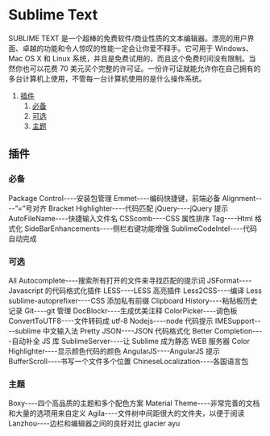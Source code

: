 # Sublime Text

SUBLIME TEXT 是一个超棒的免费软件/商业性质的文本编辑器。漂亮的用户界面、卓越的功能和令人惊叹的性能一定会让你爱不释手。它可用于 Windows、Mac OS X 和 Linux 系统，并且是免费试用的，而且这个免费时间没有限制。当然你也可以花费 70 美元买个完整的许可证。一份许可证就能允许你在自己拥有的多台计算机上使用，不管每一台计算机使用的是什么操作系统。

1. [插件](#插件)
    1. [必备](#必备)
    2. [可选](#可选)
    3. [主题](#主题)

## 插件

### 必备

Package Control----安装包管理
Emmet----编码快捷键，前端必备
Alignment----”=”号对齐
Bracket Highlighter----代码匹配
jQuery----jQuery 提示
AutoFileName----快捷输入文件名
CSScomb----CSS 属性排序
Tag----Html 格式化
SideBarEnhancements----侧栏右键功能增强
SublimeCodeIntel----代码自动完成

### 可选

All Autocomplete----搜索所有打开的文件来寻找匹配的提示词
JSFormat----Javascript 的代码格式化插件
LESS----LESS 高亮插件
Less2CSS----编译 Less
sublime-autoprefixer----CSS 添加私有前缀
Clipboard History----粘贴板历史记录
Git----git 管理
Doc​Blockr----生成优美注释
Color​Picker----调色板
ConvertToUTF8----文件转码成 utf-8
Nodejs----node 代码提示
IMESupport----sublime 中文输入法
Pretty JSON----JSON 代码格式化
Better Completion----自动补全 JS 库
SublimeServer----让 Sublime 成为静态 WEB 服务器
Color Highlighter----显示颜色代码的颜色
AngularJS----AngularJS 提示
BufferScroll----书写一个文件多个位置
ChineseLocalization----各国语言包

### 主题

Boxy----四个高品质的主题和多个配色方案
Material Theme----非常完善的文档和大量的选项用来自定义
Agila----文件树中间距很大的文件夹，以便于阅读
Lanzhou----边栏和编辑器之间的良好对比
glacier
ayu
